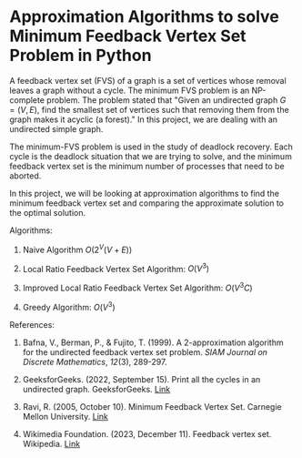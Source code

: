 # Approximation Algorithms to solve Minimum Feedback Vertex Set Problem in Python

A feedback vertex set (FVS) of a graph is a set of vertices whose removal leaves a graph without a cycle. The minimum FVS problem is an NP-complete problem. The problem stated that "Given an undirected graph $G=(V,E)$, find the smallest set of vertices such that removing them from the graph makes it acyclic (a forest)." In this project, we are dealing with an undirected simple graph.

The minimum-FVS problem is used in the study of deadlock recovery. Each cycle is the deadlock situation that we are trying to solve, and the minimum feedback vertex set is the minimum number of processes that need to be aborted.

In this project, we will be looking at approximation algorithms to find the minimum feedback vertex set and comparing the approximate solution to the optimal solution.

Algorithms:

1. Naive Algorithm $O(2^V(V+E))$

2. Local Ratio Feedback Vertex Set Algorithm: $O(V^3)$

3. Improved Local Ratio Feedback Vertex Set Algorithm: $O(V^3C)$

4. Greedy Algorithm: $O(V^3)$

References:

1. Bafna, V., Berman, P., & Fujito, T. (1999). A 2-approximation algorithm for the undirected feedback vertex set problem. *SIAM Journal on Discrete Mathematics*, *12*(3), 289-297.

2. GeeksforGeeks. (2022, September 15). Print all the cycles in an undirected graph. GeeksforGeeks. [Link](https://www.geeksforgeeks.org/print-all-the-cycles-in-an-undirected-graph/)

3. Ravi, R. (2005, October 10). Minimum Feedback Vertex Set. Carnegie Mellon University. [Link](https://www.cs.cmu.edu/afs/cs/academic/class/15854-f05/www/scribe/lec9.pdf)

4. Wikimedia Foundation. (2023, December 11). Feedback vertex set. Wikipedia. [Link](https://en.wikipedia.org/wiki/Feedback_vertex_set)

